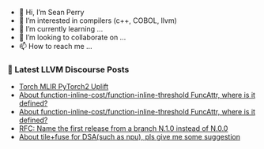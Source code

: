 - 👋 Hi, I’m Sean Perry
- 👀 I’m interested in compilers (c++, COBOL, llvm)
- 🌱 I’m currently learning ...
- 💞️ I’m looking to collaborate on ...
- 📫 How to reach me ...

<!---
s66perry/s66perry is a ✨ special ✨ repository because its `README.md` (this file) appears on your GitHub profile.
You can click the Preview link to take a look at your changes.
--->
### 📕 Latest LLVM Discourse Posts

<!-- DISCOURSE-LLVM:START -->
- [Torch MLIR PyTorch2 Uplift](https://discourse.llvm.org/t/torch-mlir-pytorch2-uplift/74000?page=2#post_24)
- [About function-inline-cost/function-inline-threshold FuncAttr, where is it defined?](https://discourse.llvm.org/t/about-function-inline-cost-function-inline-threshold-funcattr-where-is-it-defined/75388#post_2)
- [About function-inline-cost/function-inline-threshold FuncAttr, where is it defined?](https://discourse.llvm.org/t/about-function-inline-cost-function-inline-threshold-funcattr-where-is-it-defined/75388#post_1)
- [RFC: Name the first release from a branch N.1.0 instead of N.0.0](https://discourse.llvm.org/t/rfc-name-the-first-release-from-a-branch-n-1-0-instead-of-n-0-0/75384#post_8)
- [About tile+fuse for DSA&lpar;such as npu&rpar;, pls give me some suggestion](https://discourse.llvm.org/t/about-tile-fuse-for-dsa-such-as-npu-pls-give-me-some-suggestion/74992#post_3)
<!-- DISCOURSE-LLVM:END -->
